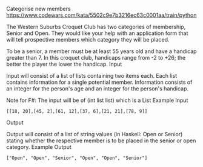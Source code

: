 Categorise new members
https://www.codewars.com/kata/5502c9e7b3216ec63c0001aa/train/python

The Western Suburbs Croquet Club has two categories of membership, Senior and Open. They would like your help with an application form that will tell prospective members which category they will be placed.

To be a senior, a member must be at least 55 years old and have a handicap greater than 7. In this croquet club, handicaps range from -2 to +26; the better the player the lower the handicap.
Input

Input will consist of a list of lists containing two items each. Each list contains information for a single potential member. Information consists of an integer for the person's age and an integer for the person's handicap.

Note for F#: The input will be of (int list list) which is a List<List>
Example Input

```
[[18, 20],[45, 2],[61, 12],[37, 6],[21, 21],[78, 9]]
```

Output

Output will consist of a list of string values (in Haskell: Open or Senior) stating whether the respective member is to be placed in the senior or open category.
Example Output

```
["Open", "Open", "Senior", "Open", "Open", "Senior"]
```

